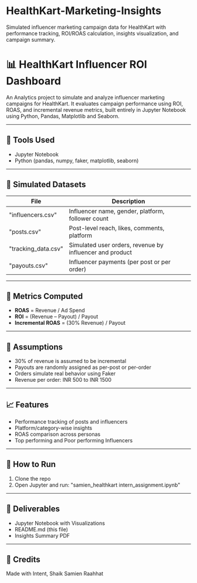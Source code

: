 # HealthKart-Marketing-Insights
Simulated influencer marketing campaign data for HealthKart with performance tracking, ROI/ROAS calculation, insights visualization, and campaign summary.

# 📊 HealthKart Influencer ROI Dashboard

An Analytics project to simulate and analyze influencer marketing campaigns for HealthKart. It evaluates campaign performance using ROI, ROAS, and incremental revenue metrics, built entirely in Jupyter Notebook using Python, Pandas, Matplotlib and Seaborn.

---

## 🔧 Tools Used
- Jupyter Notebook
- Python (pandas, numpy, faker, matplotlib, seaborn)

---

## 📁 Simulated Datasets
| File              | Description |
|-------------------|-------------|
| "influencers.csv" | Influencer name, gender, platform, follower count |
| "posts.csv"       | Post-level reach, likes, comments, platform |
| "tracking_data.csv" | Simulated user orders, revenue by influencer and product |
| "payouts.csv"     | Influencer payments (per post or per order) |

---

## 📍 Metrics Computed
- **ROAS** = Revenue / Ad Spend
- **ROI** = (Revenue – Payout) / Payout
- **Incremental ROAS** = (30% Revenue) / Payout

---

## 🧠 Assumptions
- 30% of revenue is assumed to be incremental
- Payouts are randomly assigned as per-post or per-order
- Orders simulate real behavior using Faker
- Revenue per order: INR 500 to  INR 1500

---

## 📈 Features
- Performance tracking of posts and influencers
- Platform/category-wise insights
- ROAS comparison across personas
- Top performing and Poor performing Influencers

---

## 🚀 How to Run
1. Clone the repo
2. Open Jupyter and run: "samien_healthkart intern_assignment.ipynb"

---

## 🎯 Deliverables
-  Jupyter Notebook with Visualizations
-  README.md (this file)
-  Insights Summary PDF

---

## 🙌 Credits
Made with Intent, 
Shaik Samien Raahhat

